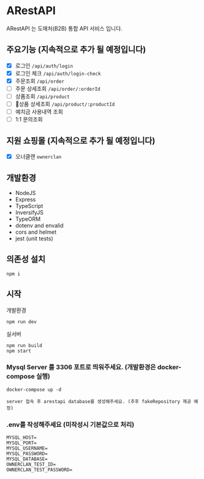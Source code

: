 # ARestAPI
ARestAPI 는 도매처(B2B) 통합 API 서비스 입니다.

## 주요기능 (지속적으로 추가 될 예정입니다)
- [x] 로그인 `/api/auth/login`
- [x] 로그인 체크 `/api/auth/login-check`
- [x] 주문조회 `/api/order`
- [ ] 주문 상세조회 `/api/order/:orderId`
- [ ] 상품조회 `/api/product`
- [ ] 상품 상세조회 `/api/product/:productId`
- [ ] 예치금 사용내역 조회
- [ ] 1:1 문의조회

## 지원 쇼핑몰 (지속적으로 추가 될 예정입니다)
- [x] 오너클랜 `ownerclan`


## 개발환경

* NodeJS
* Express
* TypeScript
* InversifyJS
* TypeORM
* dotenv and envalid
* cors and helmet
* jest (unit tests)

## 의존성 설치
`npm i`

## 시작

개발환경
``` development
npm run dev
```

실서버
``` production
npm run build
npm start
```

### Mysql Server 를 3306 포트로 띄워주세요. (개발환경은 docker-compose 실행)
```development
docker-compose up -d

server 접속 후 arestapi database를 생성해주세요. (추후 fakeRepository 제공 예정)
```

### .env를 작성해주세요 (미작성시 기본값으로 처리)

``` .env
MYSQL_HOST=
MYSQL_PORT=
MYSQL_USERNAME=
MYSQL_PASSWORD=
MYSQL_DATABASE=
OWNERCLAN_TEST_ID=
OWNERCLAN_TEST_PASSWORD=
```
